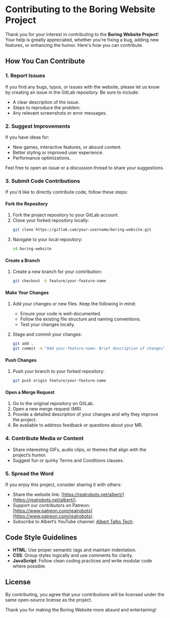 # Contributing to the Boring Website Project

Thank you for your interest in contributing to the **Boring Website Project**! Your help is greatly appreciated, whether you're fixing a bug, adding new features, or enhancing the humor. Here's how you can contribute.

## How You Can Contribute

### 1. **Report Issues**
If you find any bugs, typos, or issues with the website, please let us know by creating an issue in the GitLab repository. Be sure to include:
- A clear description of the issue.
- Steps to reproduce the problem.
- Any relevant screenshots or error messages.

### 2. **Suggest Improvements**
If you have ideas for:
- New games, interactive features, or absurd content.
- Better styling or improved user experience.
- Performance optimizations.

Feel free to open an issue or a discussion thread to share your suggestions.

### 3. **Submit Code Contributions**
If you'd like to directly contribute code, follow these steps:

#### Fork the Repository
1. Fork the project repository to your GitLab account.
2. Clone your forked repository locally:
   ```bash
   git clone https://gitlab.com/your-username/boring-website.git
   ```
3. Navigate to your local repository:
   ```bash
   cd boring-website
   ```

#### Create a Branch
1. Create a new branch for your contribution:
   ```bash
   git checkout -b feature/your-feature-name
   ```

#### Make Your Changes
1. Add your changes or new files. Keep the following in mind:
   - Ensure your code is well-documented.
   - Follow the existing file structure and naming conventions.
   - Test your changes locally.

2. Stage and commit your changes:
   ```bash
   git add .
   git commit -m "Add your-feature-name: Brief description of changes"
   ```

#### Push Changes
1. Push your branch to your forked repository:
   ```bash
   git push origin feature/your-feature-name
   ```

#### Open a Merge Request
1. Go to the original repository on GitLab.
2. Open a new merge request (MR).
3. Provide a detailed description of your changes and why they improve the project.
4. Be available to address feedback or questions about your MR.

### 4. **Contribute Media or Content**
- Share interesting GIFs, audio clips, or themes that align with the project’s humor.
- Suggest fun or quirky Terms and Conditions clauses.

### 5. **Spread the Word**
If you enjoy this project, consider sharing it with others:
- Share the website link: [https://realrobots.net/albert/](https://realrobots.net/albert/).
- Support our contributors on Patreon: [https://www.patreon.com/realrobots](https://www.patreon.com/realrobots).
- Subscribe to Albert’s YouTube channel: [Albert Talks Tech](https://www.youtube.com/@alberttalkstech?sub_confirmation=1).

## Code Style Guidelines
- **HTML**: Use proper semantic tags and maintain indentation.
- **CSS**: Group styles logically and use comments for clarity.
- **JavaScript**: Follow clean coding practices and write modular code where possible.

## License
By contributing, you agree that your contributions will be licensed under the same open-source license as the project.

Thank you for making the Boring Website more absurd and entertaining!
